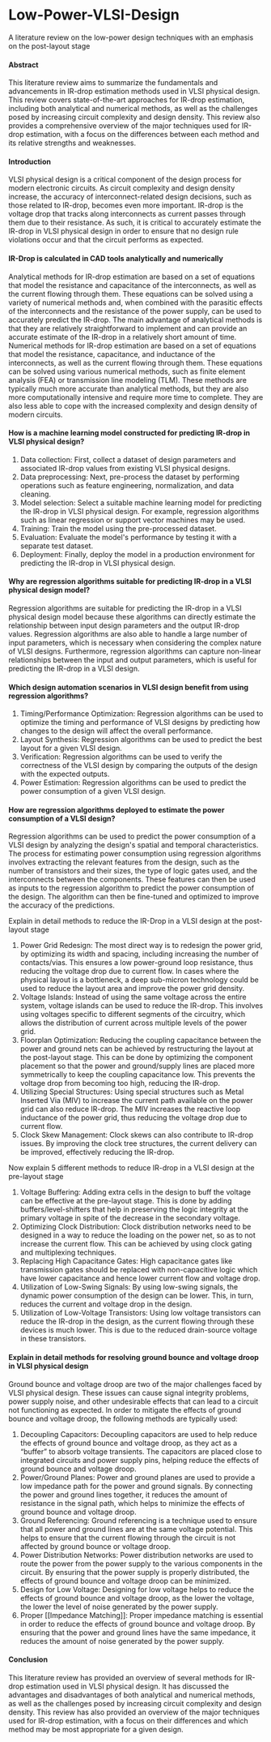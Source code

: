 # Low-Power-VLSI-Design
A literature review on the low-power design techniques with an emphasis on the post-layout stage

#### Abstract
This literature review aims to summarize the fundamentals and advancements in IR-drop estimation methods used in VLSI physical design. This review covers state-of-the-art approaches for IR-drop estimation, including both analytical and numerical methods, as well as the challenges posed by increasing circuit complexity and design density. This review also provides a comprehensive overview of the major techniques used for IR-drop estimation, with a focus on the differences between each method and its relative strengths and weaknesses. 
#### Introduction
VLSI physical design is a critical component of the design process for modern electronic circuits. As circuit complexity and design density increase, the accuracy of interconnect-related design decisions, such as those related to IR-drop, becomes even more important. IR-drop is the voltage drop that tracks along interconnects as current passes through them due to their resistance. As such, it is critical to accurately estimate the IR-drop in VLSI physical design in order to ensure that no design rule violations occur and that the circuit performs as expected. 
#### IR-Drop is calculated in CAD tools analytically and numerically
Analytical methods for IR-drop estimation are based on a set of equations that model the resistance and capacitance of the interconnects, as well as the current flowing through them. These equations can be solved using a variety of numerical methods and, when combined with the parasitic effects of the interconnects and the resistance of the power supply, can be used to accurately predict the IR-drop. The main advantage of analytical methods is that they are relatively straightforward to implement and can provide an accurate estimate of the IR-drop in a relatively short amount of time. 
Numerical methods for IR-drop estimation are based on a set of equations that model the resistance, capacitance, and inductance of the interconnects, as well as the current flowing through them. These equations can be solved using various numerical methods, such as finite element analysis (FEA) or transmission line modeling (TLM). These methods are typically much more accurate than analytical methods, but they are also more computationally intensive and require more time to complete. They are also less able to cope with the increased complexity and design density of modern circuits. 
#### How is a machine learning model constructed for predicting IR-drop in VLSI physical design?
1. Data collection: First, collect a dataset of design parameters and associated IR-drop values from existing VLSI physical designs.
2. Data preprocessing: Next, pre-process the dataset by performing operations such as feature engineering, normalization, and data cleaning. 
3. Model selection: Select a suitable machine learning model for predicting the IR-drop in VLSI physical design. For example, regression algorithms such as linear regression or support vector machines may be used. 
4. Training: Train the model using the pre-processed dataset. 
5. Evaluation: Evaluate the model's performance by testing it with a separate test dataset. 
6. Deployment: Finally, deploy the model in a production environment for predicting the IR-drop in VLSI physical design.
#### Why are regression algorithms suitable for predicting IR-drop in a VLSI physical design model?
Regression algorithms are suitable for predicting the IR-drop in a VLSI physical design model because these algorithms can directly estimate the relationship between input design parameters and the output IR-drop values. Regression algorithms are also able to handle a large number of input parameters, which is necessary when considering the complex nature of VLSI designs. Furthermore, regression algorithms can capture non-linear relationships between the input and output parameters, which is useful for predicting the IR-drop in a VLSI design.
#### Which design automation scenarios in VLSI design benefit from using regression algorithms? 
1. Timing/Performance Optimization: Regression algorithms can be used to optimize the timing and performance of VLSI designs by predicting how changes to the design will affect the overall performance. 
2. Layout Synthesis: Regression algorithms can be used to predict the best layout for a given VLSI design. 
3. Verification: Regression algorithms can be used to verify the correctness of the VLSI design by comparing the outputs of the design with the expected outputs. 
4. Power Estimation: Regression algorithms can be used to predict the power consumption of a given VLSI design.
#### How are regression algorithms deployed to estimate the power consumption of a VLSI design? 
Regression algorithms can be used to predict the power consumption of a VLSI design by analyzing the design's spatial and temporal characteristics. The process for estimating power consumption using regression algorithms involves extracting the relevant features from the design, such as the number of transistors and their sizes, the type of logic gates used, and the interconnects between the components. These features can then be used as inputs to the regression algorithm to predict the power consumption of the design. The algorithm can then be fine-tuned and optimized to improve the accuracy of the predictions.

Explain in detail methods to reduce the IR-Drop in a VLSI design at the post-layout stage

1. Power Grid Redesign: The most direct way is to redesign the power grid, by optimizing its width and spacing, including increasing the number of contacts/vias. This ensures a low power-ground loop resistance, thus reducing the voltage drop due to current flow. In cases where the physical layout is a bottleneck, a deep sub-micron technology could be used to reduce the layout area and improve the power grid density. 
2. Voltage Islands: Instead of using the same voltage across the entire system, voltage islands can be used to reduce the IR-drop. This involves using voltages specific to different segments of the circuitry, which allows the distribution of current across multiple levels of the power grid. 
3. Floorplan Optimization: Reducing the coupling capacitance between the power and ground nets can be achieved by restructuring the layout at the post-layout stage. This can be done by optimizing the component placement so that the power and ground/supply lines are placed more symmetrically to keep the coupling capacitance low. This prevents the voltage drop from becoming too high, reducing the IR-drop. 
4. Utilizing Special Structures: Using special structures such as Metal Inserted Via (MIV) to increase the current path available on the power grid can also reduce IR-drop. The MIV increases the reactive loop inductance of the power grid, thus reducing the voltage drop due to current flow. 
5. Clock Skew Management: Clock skews can also contribute to IR-drop issues. By improving the clock tree structures, the current delivery can be improved, effectively reducing the IR-drop.

Now explain 5 different methods to reduce IR-drop in a VLSI design at the pre-layout stage 

1. Voltage Buffering: Adding extra cells in the design to buff the voltage can be effective at the pre-layout stage. This is done by adding buffers/level-shifters that help in preserving the logic integrity at the primary voltage in spite of the decrease in the secondary voltage. 
2. Optimizing Clock Distribution: Clock distribution networks need to be designed in a way to reduce the loading on the power net, so as to not increase the current flow. This can be achieved by using clock gating and multiplexing techniques. 
3. Replacing High Capacitance Gates: High capacitance gates like transmission gates should be replaced with non-capacitive logic which have lower capacitance and hence lower current flow and voltage drop. 
4. Utilization of Low-Swing Signals: By using low-swing signals, the dynamic power consumption of the design can be lower. This, in turn, reduces the current and voltage drop in the design. 
5. Utilization of Low-Voltage Transistors: Using low voltage transistors can reduce the IR-drop in the design, as the current flowing through these devices is much lower. This is due to the reduced drain-source voltage in these transistors.

#### Explain in detail methods for resolving ground bounce and voltage droop in VLSI physical design 
Ground bounce and voltage droop are two of the major challenges faced by VLSI physical design. These issues can cause signal integrity problems, power supply noise, and other undesirable effects that can lead to a circuit not functioning as expected. In order to mitigate the effects of ground bounce and voltage droop, the following methods are typically used: 
1. Decoupling Capacitors: Decoupling capacitors are used to help reduce the effects of ground bounce and voltage droop, as they act as a “buffer” to absorb voltage transients. The capacitors are placed close to integrated circuits and power supply pins, helping reduce the effects of ground bounce and voltage droop. 
2. Power/Ground Planes: Power and ground planes are used to provide a low impedance path for the power and ground signals. By connecting the power and ground lines together, it reduces the amount of resistance in the signal path, which helps to minimize the effects of ground bounce and voltage droop. 
3. Ground Referencing: Ground referencing is a technique used to ensure that all power and ground lines are at the same voltage potential. This helps to ensure that the current flowing through the circuit is not affected by ground bounce or voltage droop. 
4. Power Distribution Networks: Power distribution networks are used to route the power from the power supply to the various components in the circuit. By ensuring that the power supply is properly distributed, the effects of ground bounce and voltage droop can be minimized. 
5. Design for Low Voltage: Designing for low voltage helps to reduce the effects of ground bounce and voltage droop, as the lower the voltage, the lower the level of noise generated by the power supply. 
6. Proper [[Impedance Matching]]: Proper impedance matching is essential in order to reduce the effects of ground bounce and voltage droop. By ensuring that the power and ground lines have the same impedance, it reduces the amount of noise generated by the power supply.


#### Conclusion
This literature review has provided an overview of several methods for IR-drop estimation used in VLSI physical design. It has discussed the advantages and disadvantages of both analytical and numerical methods, as well as the challenges posed by increasing circuit complexity and design density. This review has also provided an overview of the major techniques used for IR-drop estimation, with a focus on their differences and which method may be most appropriate for a given design.

